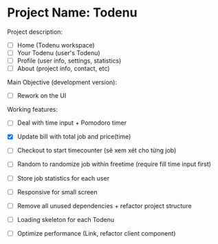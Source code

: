 # Project Name: Todenu

Project description:
- [ ] Home (Todenu workspace)
- [ ] Your Todenu (user's Todenu)
- [ ] Profile (user info, settings, statistics)
- [ ] About (project info, contact, etc)

Main Objective (development version):
- [ ] Rework on the UI 


Working features:  
- [ ] Deal with time input + Pomodoro timer
- [x] Update bill with total job and price(time)  
- [ ] Checkout to start timecounter (sẽ xem xét cho từng job)  
- [ ] Random to randomize job within freetime (require fill time input first)  
- [ ] Store job statistics for each user
- [ ] Responsive for small screen
- [ ] Remove all unused dependencies + refactor project structure
- [ ] Loading skeleton for each Todenu
- [ ] Optimize performance (Link, refactor client component)


